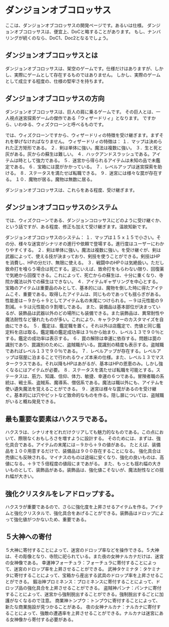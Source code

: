 # ダンジョンオブコロッサス
ここは、ダンジョンオブコロッサスの開発ページです。あるいは仕様。
ダンジョンオブコロッサスは、便宜上、DoCと略することがあります。
もし、ナンバリングが続くのなら、DoC1、Doc2となるでしょう。

## ダンジョンオブコロッサスとは
ダンジョンオブコロッサスは、架空のゲームです。仕様だけはありますが、しかし、実際にゲームとして存在するものではありません。
しかし、実際のゲームとして成立する程度の、仕様の堅牢さを持ちます。

## ダンジョンオブコロッサスの方向
ダンジョンオブコロッサスは、巨人の肩に乗るゲームです。
その巨人とは、一人視点迷宮探索ゲームの傑作である「ウィザードリィ」となります。
ですから、いわゆる、ウィズクローンと呼べるものです。

では、ウィズクローンですから、ウィザードリィの特徴を受け継ぎます。まずそれを挙げなければなりません。
ウィザードリィの特徴は：
１．マップは決められた正方矩形である。
２．剣は単体に強い。魔法は複数に強い。
３．生と死と灰がある。灰からの蘇生は難しい。
４．ハックアンドスラッシュである。アイテムは時として強力である。
５．迷宮から得られるアイテムは未知の品で未鑑定である。
６．宝箱には罠がかかっている。
７．レベルアップは迷宮探索を助ける。
８．ステータスを満たせば転職できる。
９．迷宮には様々な罠が存在する。
１０．魔物が居る。魔物は無数に居る。

ダンジョンオブコロッサスは、これらをある程度、受け継ぎます。

## ダンジョンオブコロッサスのシステム
では、ウィズクローンである、ダンジョンコロッサスにどのように受け継ぐか、という話ですが、ある程度、修正も加えて受け継ぎます。温故知新です。

ダンジョンオブコロッサスのシステム：
１．マップは１５ｘ１５で小さい。その分、様々な迷宮がシナリオの進行や依頼で登場する。進行度はユーザーにわかりやすくする。
２．剣は単体に強い。魔法は複数に強い。を受け継ぐが、剣は武器によって、使える技が決まっており、剣技を使うことができる。剣技はHPを消費し、HPの分だけ、無限に使える。
３．戦闘中のHP０は気絶扱い。ただし致命打を喰らう場合は死亡する。逆にいえば、致命打をもらわない限り、回復薬で気絶から回復できる。これによって、死亡からの蘇生は、十分に重くなり、寺院か魔法以外での蘇生はできない。
４．アイテムギャザリングを中心とする。宝箱のアイテムは重要品のみとして、基本的には、魔物を倒した時に得たアイテムこそ、重要である。取得したアイテムは、同じものであっても揺らぎがある。性能差は－９から＋９としてアイテム名の末尾につけられる。－９は元性能の９割減。＋９は元性能の９割増しである。
また、装備品は基本部位が決まっているが、装飾品は武器以外のどの場所にも装備できる。また装飾品は、異常耐性や魔法耐性など優れたものが多い。これにより、キャラクターのカスタマイズを自由にできる。
５．鑑定は、鑑定職を置く。それ以外は店鑑定で、売値と同じ鑑定料を店は取る。鑑定職の鑑定成功率は３％から始まり、レベル１３で９０％とする。鑑定の成功率は表示する。
６．罠の解除は幸運に依存する。問題は罠の識別であり、罠識別のために、盗賊職がいる。罠識別の精度も表示する。盗賊職であればレベル１３で９０％である。
７．レベルアップが存在する。レベルアップは宿屋に泊まることで行われるウィズ本来の仕様。また、レベル１３でマスタークラスである。それ以降もHPはあがるが、基本はHPの恩恵のみ。しかし強くなるにはアイテムが必要。
８．ステータスを満たせば転職を可能とする。ステータスは、筋力、知識、信仰、体力、敏捷、幸運の６つである。冒険者職の系統は、戦士系、盗賊系、魔導系、僧侶系である。魔法は職以外にも、アイテムを使い遺失魔法を覚えることができる。
９．迷宮は様々な罠があるのを受け継ぐ。基本的には穴やピットなど致命的なものを作る。隠し扉については、盗賊職がいると概ね発見できる。


## 最も重要な要素はハクスラである。
ハクスラは、シナリオをどれだけクリアしても魅力的なものである。この点において、際限なくおもしろさを増すように設計する。
そのためには、まずは、強化具合である。アイテムの末尾には－９から＋９の値がある。
たとえば、装備品を１００用意するだけで、装備品は９００存在することになる。
強化具合は売値にも反映される。マイナスのものは途端に安くなり、強化の良いものは、高値になる。＋９で５倍程度の値段にまであがる。
また、もっとも揺れ幅の大きいものとして、装飾品がある。装飾品は、強化値こそないが、魔法耐性などの揺れ幅が大きい。

## 強化クリスタルをレアドロップする。
ハクスラが重要であるので、さらに強化度を上昇させるアイテムを作る。アイテムと強化クリスタルで、強化具合をあげることができる。装飾品はドロップによって強化値がつかないため、重要である。

## ５大神への寄付
５大神に寄付することによって、迷宮のドロップ率などを操作できる。５大神は、その彫像となり、寺院に祀られている。また夜の女神ナルカナだけは、迷宮の女神像である。
幸運神フォーチュラ：フォーチュラに寄付することによって、迷宮のドロップ率を上昇させることができる。
武神タケミナタ：タケミナタに寄付することによって、宝箱から産出する武具のドロップ率を上昇させることができる。
鍛冶神プロミネンス：プロミネンスに寄付することによって、ドロップ品の強化具合を上昇させることができる。
盗賊神パンナ：パンナに寄付することによって、迷宮から強制脱出することができる。強制脱出するごとに加護がなくなるので注意。
商業神トンプウ：トンプウに寄付することによって、新たな商業施設が見つかることがある。
夜の女神ナルカナ：ナルカナに寄付することによって、強敵の遭遇率を上昇させることができる。ナルカナは迷宮にある女神像から寄付する必要がある。





